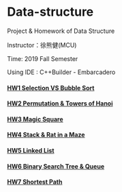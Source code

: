 # Data-structure

Project & Homework of Data Structure

Instructor：徐熊健(MCU)

Time: 2019 Fall Semester

Using IDE : C++Builder - Embarcadero

#### [HW1 Selection VS Bubble Sort](https://github.com/laynotena/Data-structure/tree/main/HW1)
#### [HW2 Permutation & Towers of Hanoi](https://github.com/laynotena/Data-structure/tree/main/HW2)
#### [HW3 Magic Square](https://github.com/laynotena/Data-structure/tree/main/HW3)
#### [HW4 Stack & Rat in a Maze](https://github.com/laynotena/Data-structure/tree/main/HW4)
#### [HW5 Linked List](https://github.com/laynotena/Data-structure/tree/main/HW5)
#### [HW6 Binary Search Tree & Queue](https://github.com/laynotena/Data-structure/tree/main/HW6)
#### [HW7 Shortest Path](https://github.com/laynotena/Data-structure/tree/main/HW7)
